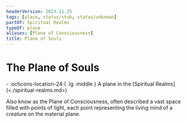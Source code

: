 ```yaml
---
headerVersion: 2023.11.25
tags: [place, status/stub, status/unknown]
partOf: Spiritual Realms
typeOf: plane
aliases: [Plane of Consciousness]
title: Plane of Souls
---
```


# The Plane of Souls
<div class="grid cards ext-narrow-margin ext-one-column" markdown>
-    :octicons-location-24:{ .lg .middle } A plane in the [Spiritual Realms](<./spiritual-realms.md>)  
</div>


Also know as the Plane of Consciousness, often described a vast space filled with points of light, each point representing the living mind of a creature on the material plane. 


